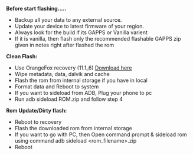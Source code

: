 **Before start flashing…..**
- Backup all your data to any external source.
- Update your device to latest firmware of your region.
- Always look for the build if its GAPPS or Vanilla varient
- If it is vanilla, then flash only the recommended flashable GAPPS zip given in notes right after flashed the rom

**Clean Flash:**

- Use OrangeFox recovery (11.1_6) [Download here](https://github.com/basamaryan/android_device_xiaomi_sweet-TWRP/releases/download/R11.1_6/OrangeFox-R11.1_6-Unofficial-sweet-EROFSCompression.zip)
- Wipe metadata, data, dalvik and cache
- Flash the rom from internal storage if you have in local
- Format data and Reboot to system
- If you want to sideload from ADB, Plug your phone to pc
- Run adb sideload ROM.zip and follow step 4 

**Rom Update/Dirty flash:**

- Reboot to recovery
- Flash the downloaded rom from internal storage
- If you want to go with PC, then Open command prompt & sideload rom using command adb sideload <rom_filename>.zip
- Reboot
